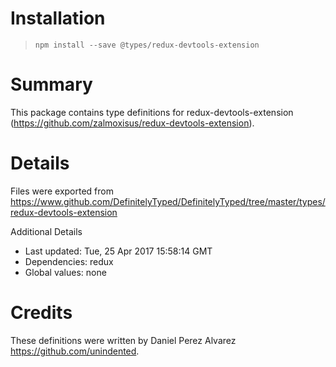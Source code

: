 # Installation
> `npm install --save @types/redux-devtools-extension`

# Summary
This package contains type definitions for redux-devtools-extension (https://github.com/zalmoxisus/redux-devtools-extension).

# Details
Files were exported from https://www.github.com/DefinitelyTyped/DefinitelyTyped/tree/master/types/redux-devtools-extension

Additional Details
 * Last updated: Tue, 25 Apr 2017 15:58:14 GMT
 * Dependencies: redux
 * Global values: none

# Credits
These definitions were written by Daniel Perez Alvarez <https://github.com/unindented>.
